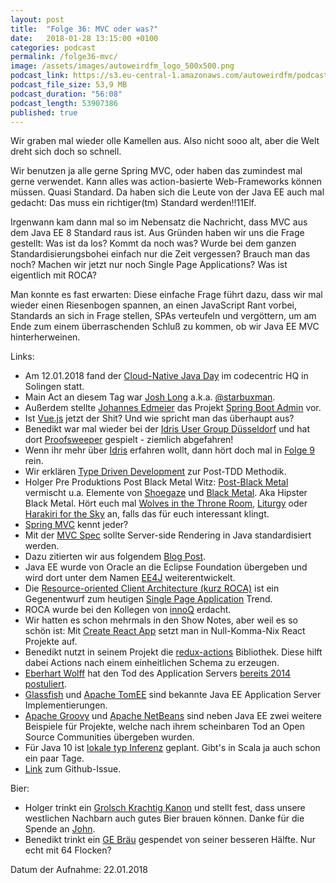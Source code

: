 ```yaml
---
layout: post
title:  "Folge 36: MVC oder was?"
date:   2018-01-28 13:15:00 +0100
categories: podcast
permalink: /folge36-mvc/
image: /assets/images/autoweirdfm_logo_500x500.png
podcast_link: https://s3.eu-central-1.amazonaws.com/autoweirdfm/podcasts/folge-36-mvc-oder-was.mp3
podcast_file_size: 53,9 MB
podcast_duration: "56:08"
podcast_length: 53907386
published: true
---
```


Wir graben mal wieder olle Kamellen aus. Also nicht sooo alt, aber die Welt dreht sich doch so schnell. 

Wir benutzen ja alle gerne Spring MVC, oder haben das zumindest mal gerne verwendet. Kann alles was action-basierte Web-Frameworks können müssen. Quasi Standard. Da haben sich die Leute von der Java EE auch mal gedacht: Das muss ein richtiger(tm) Standard werden!!11Elf. 

Irgenwann kam dann mal so im Nebensatz die Nachricht, dass MVC aus dem Java EE 8 Standard raus ist.
Aus Gründen haben wir uns die Frage gestellt: Was ist da los? Kommt da noch was? Wurde bei dem ganzen Standardisierungsbohei einfach nur die Zeit vergessen? Brauch man das noch? Machen wir jetzt nur noch Single Page Applications? Was ist eigentlich mit ROCA?

Man konnte es fast erwarten: Diese einfache Frage führt dazu, dass wir mal wieder einen Riesenbogen spannen, an einen JavaScript Rant vorbei, Standards an sich in Frage stellen, SPAs verteufeln und vergöttern, um am Ende zum einem überraschenden Schluß zu kommen, ob wir Java EE MVC hinterherweinen.


Links:

- Am 12.01.2018 fand der [Cloud-Native Java Day](https://www.codecentric.de/2017/11/30/cloud-native-java-day-spring-rockstar-josh-long/) im codecentric HQ in Solingen statt.
- Main Act an diesem Tag war [Josh Long](https://spring.io/team/jlong) a.k.a. [@starbuxman](https://twitter.com/starbuxman).
- Außerdem stellte [Johannes Edmeier](https://twitter.com/joshiste) das Projekt [Spring Boot Admin](https://github.com/codecentric/spring-boot-admin) vor.
- Ist [Vue.js](https://vuejs.org/) jetzt der Shit? Und wie spricht man das überhaupt aus?
- Benedikt war mal wieder bei der [Idris User Group Düsseldorf](https://www.meetup.com/de-DE/Idris-User-Group-Dusseldorf/) und hat dort [Proofsweeper](https://github.com/A1kmm/proofsweeper) gespielt - ziemlich abgefahren!
- Wenn ihr mehr über [Idris](https://www.idris-lang.org/) erfahren wollt, dann hört doch mal in [Folge 9](http://autoweird.fm/folge9-idris/) rein.
- Wir erklären [Type Driven Development](https://www.manning.com/books/type-driven-development-with-idris) zur Post-TDD Methodik.
- Holger Pre Produktions Post Black Metal Witz: [Post-Black Metal](https://de.wikipedia.org/wiki/Post-Black-Metal) vermischt u.a. Elemente von [Shoegaze](https://de.wikipedia.org/wiki/Shoegazing) und [Black Metal](https://de.wikipedia.org/wiki/Black_Metal). Aka Hipster Black Metal. Hört euch mal [Wolves in the Throne Room](https://de.wikipedia.org/wiki/Wolves_in_the_Throne_Room), [Liturgy](https://de.wikipedia.org/wiki/Liturgy) oder [Harakiri for the Sky](https://de.wikipedia.org/wiki/Harakiri_for_the_Sky) an, falls das für euch interessant klingt.
- [Spring MVC](https://docs.spring.io/spring/docs/current/spring-framework-reference/web.html) kennt jeder?
- Mit der [MVC Spec](https://www.mvc-spec.org/) sollte Server-side Rendering in Java standardisiert werden.
- Dazu zitierten wir aus folgendem [Blog Post](https://medium.com/@lefloh/java-ee-8-without-mvc-66a051807e53).
- Java EE wurde von Oracle an die Eclipse Foundation übergeben und wird dort unter dem Namen [EE4J](https://projects.eclipse.org/projects/ee4j/charter) weiterentwickelt.
- Die [Resource-oriented Client Architecture (kurz ROCA)](http://roca-style.org/) ist ein Gegenentwurf zum heutigen [Single Page Application](https://de.wikipedia.org/wiki/Single-Page-Webanwendung) Trend.
- ROCA wurde bei den Kollegen von [innoQ](https://www.innoq.com/de/) erdacht.
- Wir hatten es schon mehrmals in den Show Notes, aber weil es so schön ist: Mit [Create React App](https://github.com/facebook/create-react-app) setzt man in Null-Komma-Nix React Projekte auf.
- Benedikt nutzt in seinem Projekt die [redux-actions](https://github.com/reduxactions/redux-actions) Bibliothek. Diese hilft dabei Actions nach einem einheitlichen Schema zu erzeugen.
- [Eberhart Wolff](https://twitter.com/ewolff) hat den Tod des Application Servers [bereits 2014 postuliert](https://jaxenter.com/java-application-servers-dead-112186.html).
- [Glassfish](https://javaee.github.io/glassfish/) und [Apache TomEE](http://tomee.apache.org/) sind bekannte Java EE Application Server Implementierungen.
- [Apache Groovy](http://groovy-lang.org/) und [Apache NetBeans](https://netbeans.apache.org/) sind neben Java EE zwei weitere Beispiele für Projekte, welche nach ihrem scheinbaren Tod an Open Source Communities übergeben wurden.
- Für Java 10 ist [lokale typ Inferenz](http://openjdk.java.net/jeps/286) geplant. Gibt's in Scala ja auch schon ein paar Tage.
- [Link](https://github.com/autoweirdfm/autoweirdfm.github.io/issues/38) zum Github-Issue.

Bier:

- Holger trinkt ein [Grolsch Krachtig Kanon](https://untappd.com/b/koninklijke-grolsch-krachtig-kanon/16565) und stellt fest, dass unsere westlichen Nachbarn auch gutes Bier brauen können. Danke für die Spende an [John](https://twitter.com/webconsultseu).
- Benedikt trinkt ein [GE Bräu](https://untappd.com/b/ge-brau-ge-brau/1667764) gespendet von seiner besseren Hälfte. Nur echt mit 64 Flocken?

Datum der Aufnahme: 22.01.2018
